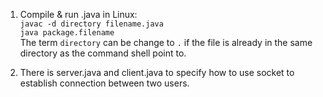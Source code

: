 1. Compile & run .java in Linux:  
  ` javac -d directory filename.java `  
  ` java package.filename `  
  The term `directory` can be change to `.` if the file is already in the same directory as the command shell point to.  
  
2. There is server.java and client.java to specify how to use socket to establish connection between two users.
